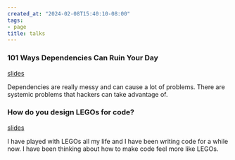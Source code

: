 ```yaml
---
created_at: "2024-02-08T15:40:10-08:00"
tags:
- page
title: talks
---
```


### 101 Ways Dependencies Can Ruin Your Day

[slides](https://docs.google.com/presentation/d/1FnfBHTeegT-X52R_L33BmElMusYxsBeCcf7sNzQgujw/edit?usp=sharing)

Dependencies are really messy and can cause a lot of problems. There are systemic problems that hackers can take advantage of.

### How do you design LEGOs for code?

[slides](https://garden.breadchris.com/#/page/seagl%2Ftalk)

I have played with LEGOs all my life and I have been writing code for a while now. I have been thinking about how to make code feel more like LEGOs.